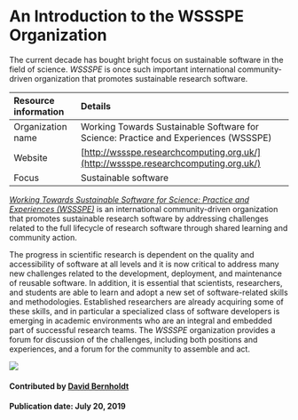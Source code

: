 # An Introduction to the WSSSPE Organization

The current decade has bought bright focus on sustainable software in the field of science. *WSSSPE* is once such important international community-driven organization that promotes sustainable research software.

Resource information | Details 
:--- | :--- 
Organization name  | Working Towards Sustainable Software for Science: Practice and Experiences (WSSSPE)
Website  | [http://wssspe.researchcomputing.org.uk/](http://wssspe.researchcomputing.org.uk/)
Focus | Sustainable software

*[Working Towards Sustainable Software for Science: Practice and Experiences (WSSSPE)](http://wssspe.researchcomputing.org.uk/)* is an international community-driven organization that promotes sustainable research software by addressing challenges related to the full lifecycle of research software through shared learning and community action.

The progress in scientific research is dependent on the quality and accessibility of software at all levels and it is now critical to address many new challenges related to the development, deployment, and maintenance of reusable software. In addition, it is essential that scientists, researchers, and students are able to learn and adopt a new set of software-related skills and methodologies. Established researchers are already acquiring some of these skills, and in particular a specialized class of software developers is emerging in academic environments who are an integral and embedded part of successful research teams. The *WSSSPE* organization provides a forum for discussion of the challenges, including both positions and experiences, and a forum for the community to assemble and act.

<img src='https://github.com/betterscientificsoftware/images/raw/master/WSSSPE_logo_square_low.png' class='logo' />

<!--- Too large
![alt text](http://wssspe.researchcomputing.org.uk/wp-content/uploads/2016/11/Working_WSSSPE_square_low.png "WSSSPE theme logo")
--->

#### Contributed by [David Bernholdt](http://github.com/bernhold)

#### Publication date: July 20, 2019

<!---
Publish: yes
Categories: Collaboration
Topics: Projects and organizations, conferences and workshops
Tags: workshop-series
Level: 2
Prerequisites: defaults
Aggregate: none
--->
